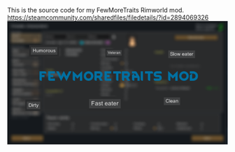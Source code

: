 This is the source code for my FewMoreTraits Rimworld mod.
https://steamcommunity.com/sharedfiles/filedetails/?id=2894069326
![Example](Preview.PNG)
